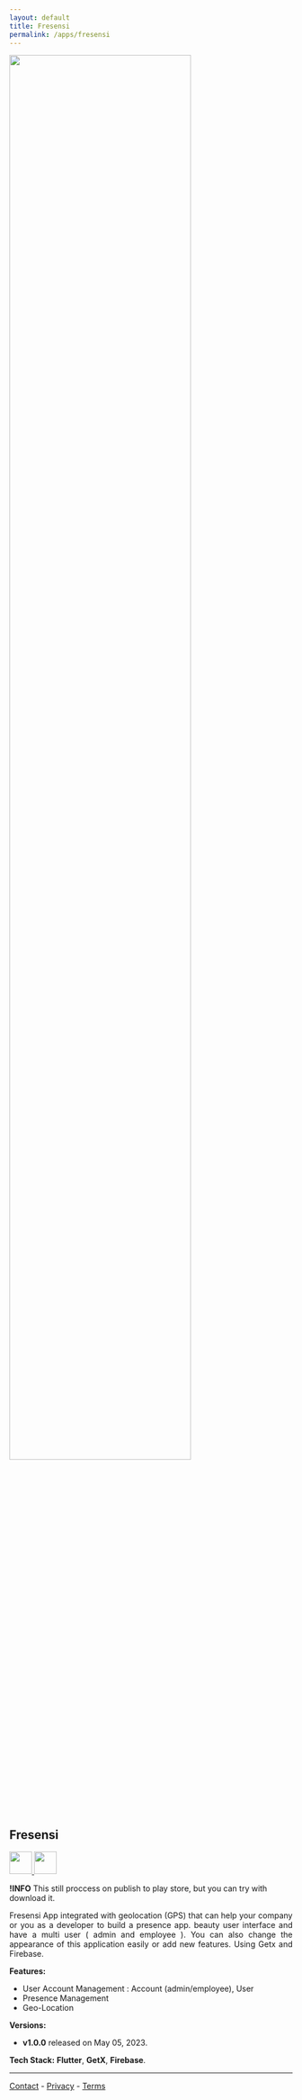 ```yaml
---
layout: default
title: Fresensi
permalink: /apps/fresensi
---
```


<div class="text-center">
  <picture>
    <source srcset="{{ site.baseurl }}/assets/apps/fresensi/fresensi-prev.jpg" width="80%" media="(prefers-color-scheme: dark)">
    <img src="{{ site.baseurl }}/assets/apps/fresensi/fresensi-prev.png" width="80%">
  </picture>
</div>

## Fresensi

<p class="no-marker-link">
<a href="https://drive.google.com/file/d/1t8NqKHHshL6EKWyJ-F0cpwLz3c3PDC4g/view?usp=sharing" target="_blank">
  <picture>
      <source srcset="{{ site.baseurl }}/assets/badges/touch.svg" height="40">
      <img src="{{ site.baseurl }}/assets/badges/touch.svg" height="40">
  </picture>
</a>
<a href="{{ site.links.notes }}" target="_blank"  class="pe-none" tabindex="-1" aria-disabled="true">
  <picture>
      <source srcset="{{ site.baseurl }}/assets/badges/google-play-store-badge.svg" height="40">
      <img src="{{ site.baseurl }}/assets/badges/google-play-store-badge.svg" height="40">
  </picture>
</a>
</p>

**!INFO** This still proccess on publish to play store, but you can try with download it.

<p align="justify">
Fresensi App integrated with geolocation (GPS) that can help your company or you as a developer to build a presence app. beauty user interface and have a multi user ( admin and employee ). You can also change the appearance of this application easily or add new features. Using Getx and Firebase.
</p>

**Features:**

- User Account Management : Account (admin/employee), User
- Presence Management
- Geo-Location

**Versions:**
- **v1.0.0** released on May 05, 2023.

**Tech Stack:** **Flutter**, **GetX**, **Firebase**.

---

<a href="mailto:gusrylmubarok@gmail.com">Contact</a> - <a href="./privacy">Privacy</a> - <a href="./terms">Terms</a>
